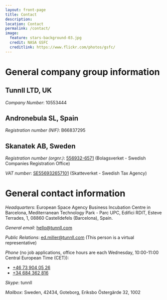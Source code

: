 ```yaml
---
layout: front-page 
title: Contact 
description:  
location: Contact
permalink: /contact/
image:
  feature: stars-background-03.jpg
  credit: NASA GSFC
  creditlink: https://www.flickr.com/photos/gsfc/
---
```


# General company group information

## Tunnll LTD, UK

_Company Number_: 10553444

## Andronebula SL, Spain

_Registration number (NIF)_: B66837295

## Skanatek AB, Sweden

_Registration number (orgnr.)_: [556932-6571](http://bolagsverket.se/) (Bolagsverket - Swedish Companies Registration Office)

_VAT number_: [SE556932657101](http://www.skatteverket.se/foretagorganisationer/moms.4.18e1b10334ebe8bc80002497.html) (Skatteverket - Swedish Tax Agency)

# General contact information

_Headquarters_: European Space Agency Business Incubation Centre in Barcelona, Mediterranean Technology Park - Parc UPC, Edifici RDIT, Esteve Terrades, 1, 08860 Castelldefels (Barcelona), Spain.

_General email_: [hello@tunnll.com](mailto:hello@tunnll.com)

_Public Relations_: ed.miller@tunnll.com (This person is a virtual representative)

_Phone_ (no job applications, office hours are each Wednesday, 10:00-11:00 Central European Time (CET)): 

*   [+46 73 904 05 26](tel:+46739040526)
*   [+34 684 362 816](tel:+34684362816)

_Skype_: tunnll 

_Mailbox_: Sweden, 42434, Goteborg, Eriksbo Östergärde 32, 1002


